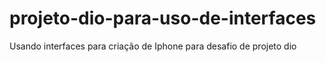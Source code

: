 # projeto-dio-para-uso-de-interfaces
Usando interfaces para criação de Iphone para desafio de projeto dio
